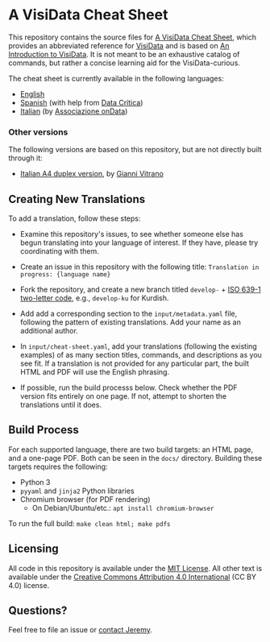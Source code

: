 # A VisiData Cheat Sheet

This repository contains the source files for [A VisiData Cheat Sheet](https://jsvine.github.io/visidata-cheat-sheet/), which provides an abbreviated reference for [VisiData](https://visidata.org/) and is based on [An Introduction to VisiData](https://jsvine.github.io/intro-to-visidata/). It is not meant to be an exhaustive catalog of commands, but rather a concise learning aid for the VisiData-curious.

The cheat sheet is currently available in the following languages:

- [English](https://jsvine.github.io/visidata-cheat-sheet/en/)
- [Spanish](https://jsvine.github.io/visidata-cheat-sheet/es/) (with help from [Data Crítica](https://twitter.com/Datacritica))
- [Italian](https://jsvine.github.io/visidata-cheat-sheet/it/) (by [Associazione onData](https://ondata.it/))

### Other versions

The following versions are based on this repository, but are not directly built through it:

- [Italian A4 duplex version](https://github.com/ondata/guidaVisiData/blob/master/testo/risorse/cheat-sheet_DaStampareFronteRetro_di_GianniVitrano.pdf), by [Gianni Vitrano](https://twitter.com/gbvitrano)

## Creating New Translations

To add a translation, follow these steps:

- Examine this repository's issues, to see whether someone else has begun translating into your language of interest. If they have, please try coordinating with them.

- Create an issue in this repository with the following title: `Translation in progress: {language name}`

- Fork the repository, and create a new branch titled `develop-` + [ISO 639-1 two-letter code](https://en.wikipedia.org/wiki/List_of_ISO_639-1_codes), e.g., `develop-ku` for Kurdish. 

- Add add a corresponding section to the `input/metadata.yaml` file, following the pattern of existing translations. Add your name as an additional author.

- In `input/cheat-sheet.yaml`, add your translations (following the existing examples) of as many section titles, commands, and descriptions as you see fit. If a translation is not provided for any particular part, the built HTML and PDF will use the English phrasing.

- If possible, run the build processs below. Check whether the PDF version fits entirely on one page. If not, attempt to shorten the translations until it does.

## Build Process

For each supported language, there are two build targets: an HTML page, and a one-page PDF. Both can be seen in the `docs/` directory. Building these targets requires the following:

- Python 3
- `pyyaml` and `jinja2` Python libraries 
- Chromium browser (for PDF rendering)
    - On Debian/Ubuntu/etc.: `apt install chromium-browser`

To run the full build: `make clean html; make pdfs`

## Licensing

All code in this repository is available under the [MIT License](https://opensource.org/licenses/MIT). All other text is available under the [Creative Commons Attribution 4.0 International](https://creativecommons.org/licenses/by/4.0/) (CC BY 4.0) license.

## Questions?

Feel free to file an issue or [contact Jeremy](https://www.jsvine.com/).
